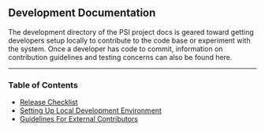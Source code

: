 ## Development Documentation
The development directory of the PSI project docs is geared toward getting developers setup locally to contribute to the code base or experiment with the system. Once a developer has code to commit, information on contribution guidelines and testing concerns can also be found here.

***

### Table of Contents
* [Release Checklist](/docs/development/release-checklist.md)
* [Setting Up Local Development Environment](/docs/development/local-dev-environment.md)
* [Guidelines For External Contributors](/docs/development/contribution-guidelines.md)